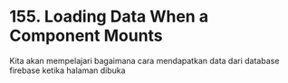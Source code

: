 # 155. Loading Data When a Component Mounts

Kita akan mempelajari bagaimana cara mendapatkan data dari database firebase ketika halaman dibuka